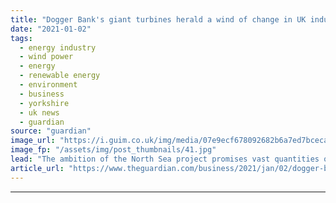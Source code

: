 ```yaml
---
title: "Dogger Bank's giant turbines herald a wind of change in UK industry"
date: "2021-01-02"
tags: 
  - energy industry
  - wind power
  - energy
  - renewable energy
  - environment
  - business
  - yorkshire
  - uk news
  - guardian
source: "guardian"
image_url: "https://i.guim.co.uk/img/media/07e9ecf678092682b6a7ed7bcecaceb147d319c0/0_243_672_403/master/672.jpg?width=460&quality=85&auto=format&fit=max&s=a4668a01fea14bf9cd38c45555bf7c09"
image_fp: "/assets/img/post_thumbnails/41.jpg"
lead: "The ambition of the North Sea project promises vast quantities of green energy – and many green jobsBeyond the horizon off the coast of North Yorkshire, a quiet revolution is emerging from the waves of the North Sea.More than 80 miles from land, hund..."
article_url: "https://www.theguardian.com/business/2021/jan/02/dogger-banks-giant-turbines-herald-a-wind-of-change-in-uk-industry"
---
```


---
